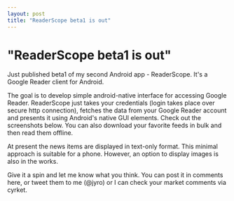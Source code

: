 ```yaml
---
layout: post
title: "ReaderScope beta1 is out"
---
```

"ReaderScope beta1 is out"
===
Just published beta1 of my second Android app - ReaderScope. It's a Google Reader client for Android.  
  
The goal is to develop simple android-native interface for accessing Google Reader. ReaderScope just takes your credentials (login takes place over secure http connection), fetches the data from your Google Reader account and presents it using Android's native GUI elements. Check out the screenshots below. You can also download your favorite feeds in bulk and then read them offline.  
  
  
  
At present the news items are displayed in text-only format. This minimal approach is suitable for a phone. However, an option to display images is also in the works.  
  
Give it a spin and let me know what you think. You can post it in comments here, or tweet them to me (@jyro) or I can check your market comments via cyrket.
